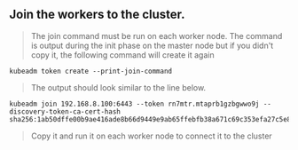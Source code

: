 ## Join the workers to the cluster.  
> The join command must be run on each worker node.
> The command is output during the init phase on the master node but if you didn't copy it, the following command will create it again

    kubeadm token create --print-join-command

> The output should look similar to the line below.

    kubeadm join 192.168.8.100:6443 --token rn7mtr.mtaprb1gzbgwwo9j --discovery-token-ca-cert-hash sha256:1ab50dffe00b9ae416ade8b66d9449e9ab65ffebfb38a671c69c353efa27c5e8
    
> Copy it and run it on each worker node to connect it to the cluster
